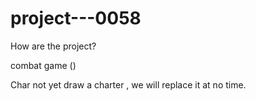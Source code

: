 # project---0058

How are the project? 


combat game ()






Char 
not yet draw a charter , we will replace it at no time.


